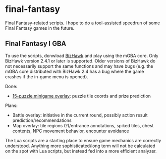 # final-fantasy
Final Fantasy-related scripts. I hope to do a tool-assisted speedrun of some Final Fantasy games in the future.

## Final Fantasy I GBA
To use the scripts, donwload [BizHawk](https://github.com/TASVideos/BizHawk) and play using the mGBA core. Only BizHawk version 2.4.1 or later is supported. Older versions of BizHawk do not necessarily support the same functions and may have bugs (e.g. the mGBA core distributed with BizHawk 2.4 has a bug where the game crashes if the in-game menu is opened).

Done:
- [15-puzzle minigame overlay](https://github.com/RetroEdit/final-fantasy/blob/master/ff1_15_puzzle.lua): puzzle tile coords and prize prediction

Plans:
- Battle overlay: initiative in the current round, possibly action result prediction/recommendations
- Map overlay: tile regions (?)/entrance annotations, spiked tiles, chest contents, NPC movement behavior, encounter avoidance

The Lua scripts are a starting place to ensure game mechanics are correctly understood. Anything more sophisticated/long term will not be calculated on the spot with Lua scripts, but instead fed into a more efficient analyzer.
